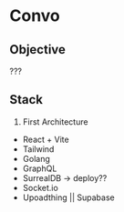# Convo

## Objective

???

## Stack

1. First Architecture

  - React + Vite
  - Tailwind
  - Golang
  - GraphQL
  - SurrealDB -> deploy??
  - Socket.io
  - Upoadthing || Supabase
